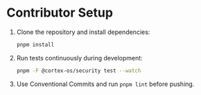 # Contributor Setup

1. Clone the repository and install dependencies:

   ```bash
   pnpm install
   ```

2. Run tests continuously during development:

   ```bash
   pnpm -F @cortex-os/security test --watch
   ```

3. Use Conventional Commits and run `pnpm lint` before pushing.
